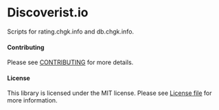 Discoverist.io
================
Scripts for rating.chgk.info and db.chgk.info.

#### Contributing
Please see [CONTRIBUTING](CONTRIBUTING.md) for more details.

#### License
This library is licensed under the MIT license. Please see [License file](LICENSE.md) for more information.

